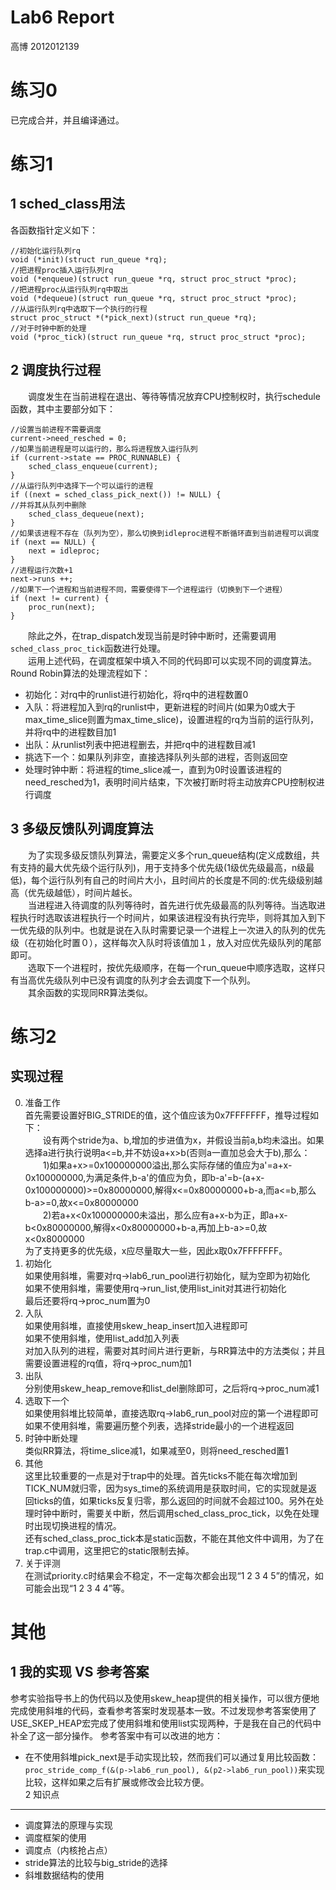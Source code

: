 # Lab6 Report

高博 2012012139

练习0
===
已完成合并，并且编译通过。

练习1
===
1 sched_class用法
---
各函数指针定义如下：
```
//初始化运行队列rq
void (*init)(struct run_queue *rq);
//把进程proc插入运行队列rq
void (*enqueue)(struct run_queue *rq, struct proc_struct *proc);
//把进程proc从运行队列rq中取出
void (*dequeue)(struct run_queue *rq, struct proc_struct *proc);
//从运行队列rq中选取下一个执行的行程
struct proc_struct *(*pick_next)(struct run_queue *rq);
//对于时钟中断的处理
void (*proc_tick)(struct run_queue *rq, struct proc_struct *proc);
```
2 调度执行过程
---
　　调度发生在当前进程在退出、等待等情况放弃CPU控制权时，执行schedule函数，其中主要部分如下：
```
//设置当前进程不需要调度
current->need_resched = 0;
//如果当前进程是可以运行的，那么将进程放入运行队列  
if (current->state == PROC_RUNNABLE) {
    sched_class_enqueue(current);
}
//从运行队列中选择下一个可以运行的进程
if ((next = sched_class_pick_next()) != NULL) {
//并将其从队列中删除
    sched_class_dequeue(next);
}
//如果该进程不存在（队列为空），那么切换到idleproc进程不断循环直到当前进程可以调度
if (next == NULL) {
    next = idleproc;
}
//进程运行次数+1
next->runs ++;
//如果下一个进程和当前进程不同，需要使得下一个进程运行（切换到下一个进程）
if (next != current) {
    proc_run(next);
}
```
　　除此之外，在trap_dispatch发现当前是时钟中断时，还需要调用`sched_class_proc_tick`函数进行处理。  
　　运用上述代码，在调度框架中填入不同的代码即可以实现不同的调度算法。
Round Robin算法的处理流程如下：
+ 初始化：对rq中的runlist进行初始化，将rq中的进程数置0
+ 入队：将进程加入到rq的runlist中，更新进程的时间片(如果为0或大于max_time_slice则置为max_time_slice)，设置进程的rq为当前的运行队列，并将rq中的进程数目加1
+ 出队：从runlist列表中把进程删去，并把rq中的进程数目减1
+ 挑选下一个：如果队列非空，直接选择队列头部的进程，否则返回空
+ 处理时钟中断：将进程的time_slice减一，直到为0时设置该进程的need_resched为1，表明时间片结束，下次被打断时将主动放弃CPU控制权进行调度

3 多级反馈队列调度算法
---
　　为了实现多级反馈队列算法，需要定义多个run_queue结构(定义成数组，共有支持的最大优先级个运行队列)，用于支持多个优先级(1级优先级最高，n级最低)，每个运行队列有自己的时间片大小，且时间片的长度是不同的:优先级级别越高（优先级越低），时间片越长。  
　　当进程进入待调度的队列等待时，首先进行优先级最高的队列等待。当选取进程执行时选取该进程执行一个时间片，如果该进程没有执行完毕，则将其加入到下一优先级的队列中。也就是说在入队时需要记录一个进程上一次进入的队列的优先级（在初始化时置０），这样每次入队时将该值加１，放入对应优先级队列的尾部即可。  
　　选取下一个进程时，按优先级顺序，在每一个run_queue中顺序选取，这样只有当高优先级队列中已没有调度的队列才会去调度下一个队列。  
　　其余函数的实现同RR算法类似。  

练习2
===
实现过程
---
0. 准备工作  
	首先需要设置好BIG_STRIDE的值，这个值应该为0x7FFFFFFF，推导过程如下：  
	　　设有两个stride为a、b,增加的步进值为x，并假设当前a,b均未溢出。如果选择a进行执行说明a<=b,并不妨设a+x>b(否则a一直加总会大于b),那么：  
	　　1)如果a+x>=0x100000000溢出,那么实际存储的值应为a'=a+x-0x100000000,为满足条件,b-a'的值应为负，即b-a'=b-(a+x-0x100000000)>=0x80000000,解得x<=0x80000000+b-a,而a<=b,那么b-a>=0,故x<=0x80000000  
	　　2)若a+x<0x100000000未溢出，那么应有a+x-b为正，即a+x-b<0x80000000,解得x<0x80000000+b-a,再加上b-a>=0,故x<0x8000000  
	为了支持更多的优先级，x应尽量取大一些，因此x取0x7FFFFFFF。
1. 初始化  
	如果使用斜堆，需要对rq->lab6_run_pool进行初始化，赋为空即为初始化  
	如果不使用斜堆，需要使用rq->run_list,使用list_init对其进行初始化  
	最后还要将rq->proc_num置为0  
2. 入队  
	如果使用斜堆，直接使用skew_heap_insert加入进程即可  
	如果不使用斜堆，使用list_add加入列表  
	对加入队列的进程，需要对其时间片进行更新，与RR算法中的方法类似；并且需要设置进程的rq值，将rq->proc_num加1
3. 出队  
	分别使用skew_heap_remove和list_del删除即可，之后将rq->proc_num减1
4. 选取下一个  
	如果使用斜堆比较简单，直接选取rq->lab6_run_pool对应的第一个进程即可  
	如果不使用斜堆，需要遍历整个列表，选择stride最小的一个进程返回
5. 时钟中断处理  
	类似RR算法，将time_slice减1，如果减至0，则将need_resched置1
6. 其他  
	这里比较重要的一点是对于trap中的处理。首先ticks不能在每次增加到TICK_NUM就归零，因为sys_time的系统调用是获取时间，它的实现就是返回ticks的值，如果ticks反复归零，那么返回的时间就不会超过100。另外在处理时钟中断时，需要关中断，然后调用sched_class_proc_tick，以免在处理时出现切换进程的情况。  
	还有sched_class_proc_tick本是static函数，不能在其他文件中调用，为了在trap.c中调用，这里把它的static限制去掉。
7. 关于评测  
	在测试priority.c时结果会不稳定，不一定每次都会出现“1 2 3 4 5”的情况，如可能会出现“1 2 3 4 4”等。

其他
===
1 我的实现 VS 参考答案
---
参考实验指导书上的伪代码以及使用skew_heap提供的相关操作，可以很方便地完成使用斜堆的代码，查看参考答案时发现基本一致。不过发现参考答案使用了USE_SKEP_HEAP宏完成了使用斜堆和使用list实现两种，于是我在自己的代码中补全了这一部分操作。
参考答案中有可以改进的地方：
+ 在不使用斜堆pick_next是手动实现比较，然而我们可以通过复用比较函数：`proc_stride_comp_f(&(p->lab6_run_pool), &(p2->lab6_run_pool))`来实现比较，这样如果之后有扩展或修改会比较方便。  
2 知识点
---
- 调度算法的原理与实现
- 调度框架的使用
- 调度点（内核抢占点）
- stride算法的比较与big_stride的选择
- 斜堆数据结构的使用
